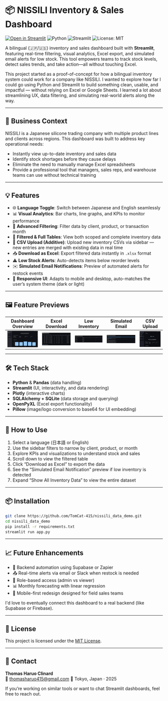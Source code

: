 # 📦 NISSILI Inventory & Sales Dashboard

[![Open in Streamlit](https://static.streamlit.io/badges/streamlit_badge_black_white.svg)](https://nissili-demo-dashboard.streamlit.app/)
![Python](https://img.shields.io/badge/Python-3.10-blue?logo=python)
![Streamlit](https://img.shields.io/badge/Built_with-Streamlit-FF4B4B?logo=streamlit)
![License: MIT](https://img.shields.io/badge/License-MIT-yellow.svg)

A bilingual (🇯🇵/🇺🇸) inventory and sales dashboard built with **Streamlit**, featuring real-time filtering, visual analytics, Excel export, and simulated email alerts for low stock. This tool empowers teams to track stock levels, detect sales trends, and take action—all without touching Excel.

This project started as a proof-of-concept for how a bilingual inventory system could work for a company like NISSILI. I wanted to explore how far I could go using Python and Streamlit to build something clean, usable, and impactful — without relying on Excel or Google Sheets. I learned a lot about streamlining UX, data filtering, and simulating real-world alerts along the way.

---

## 🏢 Business Context

NISSILI is a Japanese silicone trading company with multiple product lines and clients across regions. This dashboard was built to address key operational needs:

- Instantly view up-to-date inventory and sales data
- Identify stock shortages before they cause delays
- Eliminate the need to manually manage Excel spreadsheets
- Provide a professional tool that managers, sales reps, and warehouse teams can use without technical training

---

## 💡 Features

- 🌐 **Language Toggle**: Switch between Japanese and English seamlessly  
- 📊 **Visual Analytics**: Bar charts, line graphs, and KPIs to monitor performance  
- 🎯 **Advanced Filtering**: Filter data by client, product, or transaction month  
- 🧾 **Filtered & Full Tables**: View both scoped and complete inventory data  
- 📁 **CSV Upload (Additive)**: Upload new inventory CSVs via sidebar — new entries are merged with existing data in real time  
- 📥 **Download as Excel**: Export filtered data instantly in `.xlsx` format  
- ⚠️ **Low Stock Alerts**: Auto-detects items below reorder levels  
- ✉️ **Simulated Email Notifications**: Preview of automated alerts for restock events  
- 📱 **Responsive UI**: Adapts to mobile and desktop, auto-matches the user’s system theme (dark or light)

---

## 🖼️ Feature Previews

| Dashboard Overview | Excel Download | Low Inventory | Simulated Email | CSV Upload |
|--------------------|----------------|----------------|------------------|-------------|
| ![Dashboard](screenshots/dashboard_main.png) | ![Excel](screenshots/excel_download.png) | ![Low Inventory](screenshots/low_inventory.png) | ![Email](screenshots/email_alert.png) | ![CSV Upload Demo](screenshots/csv_upload_demo.gif) |

---

## 🛠️ Tech Stack

- **Python** & **Pandas** (data handling)
- **Streamlit** (UI, interactivity, and data rendering)
- **Plotly** (interactive charts)
- **SQLAlchemy + SQLite** (data storage and querying)
- **OpenPyXL** (Excel export functionality)
- **Pillow** (image/logo conversion to base64 for UI embedding)

---

## 📝 How to Use

1. Select a language (日本語 or English)
2. Use the sidebar filters to narrow by client, product, or month
3. Explore KPIs and visualizations to understand stock and sales
4. Scroll down to view the filtered table
5. Click “Download as Excel” to export the data
6. See the “Simulated Email Notification” preview if low inventory is detected
7. Expand “Show All Inventory Data” to view the entire dataset

---

## 📦 Installation

```bash
git clone https://github.com/TomCat-415/nissili_data_demo.git
cd nissili_data_demo
pip install -r requirements.txt
streamlit run app.py
```

---

## 📈 Future Enhancements

- 🔗 Backend automation using Supabase or Zapier  
- 📤 Real-time alerts via email or Slack when restock is needed  
- 🔐 Role-based access (admin vs viewer)  
- 📊 Monthly forecasting with linear regression  
- 📱 Mobile-first redesign designed for field sales teams

I'd love to eventually connect this dashboard to a real backend (like Supabase or Firebase).

---

## 📄 License

This project is licensed under the [MIT License](LICENSE).

---

## 🤝 Contact

**Thomas Haruo Clinard**  
📧 [thomasharuo415@gmail.com](mailto:thomasharuo415@gmail.com)
📍 Tokyo, Japan · 2025  

If you’re working on similar tools or want to chat Streamlit dashboards, feel free to reach out.
